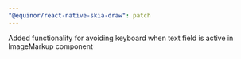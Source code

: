 ```yaml
---
"@equinor/react-native-skia-draw": patch
---
```


Added functionality for avoiding keyboard when text field is active in ImageMarkup component
